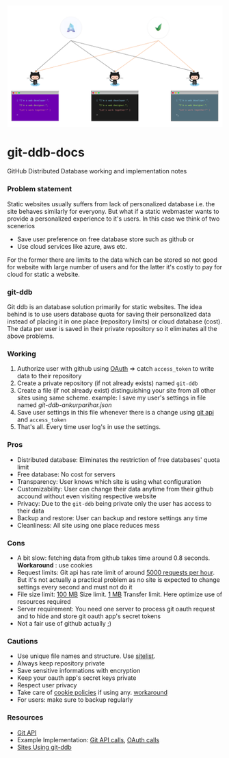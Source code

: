 ![git-ddb image](./assets/git-ddb.png)

# git-ddb-docs
GitHub Distributed Database working and implementation notes

### Problem statement
Static websites usually suffers from lack of personalized database i.e. the site behaves similarly for everyony. But what if a static webmaster
wants to provide a personalized experience to it's users. In this case we think of two scenerios
<!--  -->
- Save user preference on free database store such as github or<br>
- Use cloud services like azure, aws etc.
<!--  -->
For the former there are limits to the data which can be stored so not good for website with large number of users and for the latter it's costly to pay for cloud for static a website.

### git-ddb
Git ddb is an database solution primarily for static websites.
The idea behind is to use users database quota for saving their personalized data instead of placing it in one place (repository limits) or cloud database (cost). The data per user is saved in their private repository so it eliminates all the above problems.
<!--  -->
### Working
1. Authorize user with github using [OAuth](https://developer.github.com/apps/building-oauth-apps/) => catch `access_token` to write data to their repository
2. Create a private repository (if not already exists) named `git-ddb`
3. Create a file (if not already exist) distinguishing your site from all other sites using same scheme. example: I save my user's settings in file named _git-ddb-ankurparihar.json_
4. Save user settings in this file whenever there is a change using [git api](https://developer.github.com/v3/) and `access_token`
5. That's all. Every time user log's in use the settings.

### Pros
- Distributed database: Eliminates the restriction of free databases' quota limit
- Free database: No cost for servers
- Transparency: User knows which site is using what configuration
- Customizability: User can change their data anytime from their github accound without even visiting respective website
- Privacy: Due to the `git-ddb` being private only the user has access to their data
- Backup and restore: User can backup and restore settings any time 
- Cleanliness: All site using one place reduces mess

### Cons
- A bit slow: fetching data from github takes time around 0.8 seconds. **Workaround** : use cookies
- Request limits: Git api has rate limit of around [5000 requests per hour](https://developer.github.com/v3/#rate-limiting). But it's not actually a practical problem as no site is expected to change settings every second and must not do it
- File size limit: [100 MB](https://help.github.com/en/articles/what-is-my-disk-quota) Size limit. [1 MB](https://developer.github.com/v3/repos/contents/#get-contents) Transfer limit. Here optimize use of resources required
- Server requirement: You need one server to process git oauth request and to hide and store git oauth app's secret tokens
- Not a fair use of github actually ;)

### Cautions
- Use unique file names and structure. Use [sitelist](./SiteList.md).
- Always keep repository private
- Save sensitive informations with encryption
- Keep your oauth app's secret keys private
- Respect user privacy
- Take care of [cookie policies](https://www.cookielaw.org/the-cookie-law/) if using any. [workaround](https://cookieconsent.insites.com/)
- For users: make sure to backup regularly

### Resources
- [Git API](https://developer.github.com/v3/)
- Example Implementation: [Git API calls](https://github.com/ankurparihar/ankurparihar.github.io/blob/master/media/personalization.js), [OAuth calls](https://github.com/ankurparihar/ankurparihar.github.io/tree/master/auth)
- [Sites Using git-ddb](./SiteList.md)
